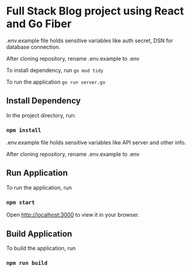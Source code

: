 # Full Stack Blog project using React and Go Fiber

.env.example file holds sensitive variables like auth secret, DSN for database connection.

After cloning repository, rename .env.example to .env

To install dependency, run 
```go mod tidy```

To run the application 
```go run server.go```

## Install Dependency

In the project directory, run:

### `npm install`

.env.example file holds sensitive variables like API server and other info.

After cloning repository, rename .env.example to .env

## Run Application

To run the application, run

### `npm start`

Open [http://localhost:3000](http://localhost:3000) to view it in your browser.

## Build Application

To build the application, run

### `npm run build`